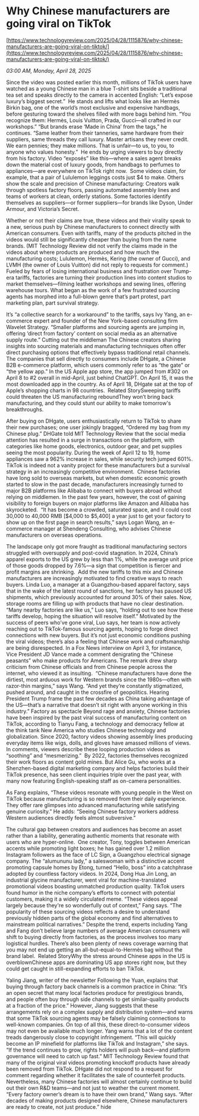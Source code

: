 # Why Chinese manufacturers are going viral on TikTok

[https://www.technologyreview.com/2025/04/28/1115876/why-chinese-manufacturers-are-going-viral-on-tiktok/](https://www.technologyreview.com/2025/04/28/1115876/why-chinese-manufacturers-are-going-viral-on-tiktok/)

*03:00 AM, Monday, April 28, 2025*

Since the video was posted earlier this month, millions of TikTok users have watched as a young Chinese man in a blue T-shirt sits beside a traditional tea set and speaks directly to the camera in accented English: “Let’s expose luxury’s biggest secret.”  He stands and lifts what looks like an Hermès Birkin bag, one of the world’s most exclusive and expensive handbags, before gesturing toward the shelves filled with more bags behind him. “You recognize them: Hermès, Louis Vuitton, Prada, Gucci—all crafted in our workshops.”   “But brands erase ‘Made in China’ from the tags,” he continues. “Same leather from their tanneries, same hardware from their suppliers, same threads they call luxury. Master artisans they never credit. We earn pennies; they make millions. That is unfair—to us, to you, to anyone who values honesty.”  He ends by urging viewers to buy directly from his factory.    Video “exposés” like this—where a sales agent breaks down the material cost of luxury goods, from handbags to perfumes to appliances—are everywhere on TikTok right now.  Some videos claim, for example, that a pair of Lululemon leggings costs just $4 to make. Others show the scale and precision of Chinese manufacturing: Creators walk through spotless factory floors, passing automated assembly lines and teams of workers at clean, orderly stations. Some factories identify themselves as suppliers—or former suppliers—for brands like Dyson, Under Armour, and Victoria’s Secret.

Whether or not their claims are true, these videos and their virality speak to a new, serious push by Chinese manufacturers to connect directly with American consumers. Even with tariffs, many of the products pitched in the videos would still be significantly cheaper than buying from the name brands. (MIT Technology Review did not verify the claims made in the videos about where products are produced and how much the manufacturing costs; Lululemon, Hermès, Kering (the owner of Gucci), and LVMH (the owner of Louis Vuitton) did not reply to requests for comment.) Fueled by fears of losing international business and frustration over Trump-era tariffs, factories are turning their production lines into content studios to market themselves—filming leather workshops and sewing lines, offering warehouse tours. What began as the work of a few frustrated sourcing agents has morphed into a full-blown genre that’s part protest, part marketing plan, part survival strategy.

It’s “a collective search for a workaround” to the tariffs, says Ivy Yang, an e-commerce expert and founder of the New York–based consulting firm Wavelet Strategy. “Smaller platforms and sourcing agents are jumping in, offering ‘direct from factory’ content on social media as an alternative supply route.” Cutting out the middleman The Chinese creators sharing insights into sourcing materials and manufacturing techniques often offer direct purchasing options that effectively bypass traditional retail channels.  The companies that sell directly to consumers include DHgate, a Chinese B2B e-commerce platform, which users commonly refer to as “the gate” or “the yellow app.” In the US Apple app store, the app jumped from #302 on April 8 to #2 overall in mid-April, just behind ChatGPT. On April 15, it was the most downloaded app in the country. As of April 18, DHgate sat at the top of Apple’s shopping charts in 98 countries.  Related StorySweeping tariffs could threaten the US manufacturing reboundThey won’t bring back manufacturing, and they could stunt our ability to make tomorrow's breakthroughs.

After buying on DHgate, users enthusiastically return to TikTok to share their new purchases; one user jokingly bragged, “Ordered my bag from my Chinese plug.”  DHGate told MIT Technology Review that the social media attention has resulted in a surge in transactions on the platform, with categories like home goods, electronics, outdoor gear, and pet supplies seeing the most popularity. During the week of April 12 to 19, home appliances saw a 962% increase in sales, while security tech jumped 601%. TikTok is indeed not a vanity project for these manufacturers but a survival strategy in an increasingly competitive environment.  Chinese factories have long sold to overseas markets, but when domestic economic growth started to slow in the past decade, manufacturers increasingly turned to major B2B platforms like Alibaba to connect with buyers abroad without relying on middlemen. In the past few years, however, the cost of gaining visibility to foreign buyers on major platforms like Amazon and Alibaba has skyrocketed.  “It has become a crowded, saturated space, and it could cost 30,000 to 40,000 RMB [$4,000 to $5,400] a year just to get your factory to show up on the first page in search results,” says Logan Wang, an e-commerce manager at Shendeng Consulting, who advises Chinese manufacturers on overseas operations.

The landscape only got more fraught as traditional manufacturing sectors struggled with oversupply and post-covid stagnation. In 2024, China’s apparel exports to the US grew by less than 1%, while the average unit price of those goods dropped by 7.6%—a sign that competition is fiercer and profit margins are shrinking.  Add the new tariffs to this mix and Chinese manufacturers are increasingly motivated to find creative ways to reach buyers. Linda Luo, a manager at a Guangzhou-based apparel factory, says that in the wake of the latest round of sanctions, her factory has paused US shipments, which previously accounted for around 30% of their sales. Now, storage rooms are filling up with products that have no clear destination.  “Many nearby factories are like us,” Luo says, “holding out to see how these tariffs develop, hoping the situation will resolve itself.” Motivated by the success of peers who’ve gone viral, Luo says, her team is now actively reaching out to TikTok-famous sourcing agents, hoping to forge direct connections with new buyers.  But it’s not just economic conditions pushing the viral videos; there’s also a feeling that Chinese work and craftsmanship are being disrespected. In a Fox News interview on April 3, for instance, Vice President JD Vance made a comment denigrating the “Chinese peasants” who make products for Americans. The remark drew sharp criticism from Chinese officials and from Chinese people across the internet, who viewed it as insulting.  “Chinese manufacturers have done the dirtiest, most arduous work for Western brands since the 1980s—often with razor-thin margins,” says Wang. “And yet they’re constantly stigmatized, pushed around, and caught in the crossfire of geopolitics. Hearing President Trump frame the past few decades as China taking advantage of the US—that’s a narrative that doesn’t sit right with anyone working in this industry.” Factory as spectacle Beyond rage and anxiety, Chinese factories have been inspired by the past viral success of manufacturing content on TikTok, according to Tianyu Fang, a technology and democracy fellow at the think tank New America who studies Chinese technology and globalization. Since 2020, factory videos showing assembly lines producing everyday items like wigs, dolls, and gloves have amassed millions of views. In comments, viewers describe these looping production videos as “soothing” and “mesmerizing.”  By 2022, factories themselves recognized their work floors as content gold mines. But Alice Gu, who works at a Shenzhen-based digital marketing company and helps factories build their TikTok presence, has seen client inquiries triple over the past year, with many now featuring English-speaking staff as on-camera personalities.

As Fang explains, “These videos resonate with young people in the West on TikTok because manufacturing is so removed from their daily experience. They offer rare glimpses into advanced manufacturing while satisfying genuine curiosity.” He adds: “Seeing Chinese factory workers address Western audiences directly feels almost subversive.”

The cultural gap between creators and audiences has become an asset rather than a liability, generating authentic moments that resonate with users who are hyper-online.  One creator, Tony, toggles between American accents while promoting light boxes; he has gained over 1.2 million Instagram followers as the face of LC Sign, a Guangzhou electrical signage company. The “alumununu lady,” a saleswoman with a distinctive accent promoting capsule homes by Etong, turned “Hello, boss” into a catchphrase adopted by countless factory videos. In 2024, Dong Hua Jin Long, an industrial glycine manufacturer, went viral for machine-translated promotional videos boasting unmatched production quality. TikTok users found humor in the niche company’s efforts to connect with potential customers, making it a widely circulated meme.  “These videos appeal largely because they're so wonderfully out of context,” Fang says. “The popularity of these sourcing videos reflects a desire to understand previously hidden parts of the global economy and find alternatives to mainstream political narratives.” Despite the trend, experts including Yang and Fang don’t believe large numbers of average American consumers will shift to buying directly from factories, as the process involves too many logistical hurdles. There’s also been plenty of news coverage warning that you may not end up getting an all-but-equal-to-Hermès bag without the brand label.  Related StoryWhy the stress around Chinese apps in the US is overblownChinese apps are dominating US app stores right now, but they could get caught in still-expanding efforts to ban TikTok.

Yaling Jiang, writer of the newsletter Following the Yuan, explains that buying through factory back channels is a common practice in China: “It’s an open secret that many local factories produce for prestigious brands, and people often buy through side channels to get similar-quality products at a fraction of the price.” However, Jiang suggests that these arrangements rely on a complex supply and distribution system—and warns that some TikTok sourcing agents may be falsely claiming connections to well-known companies. On top of all this, these direct-to-consumer videos may not even be available much longer. Yang warns that a lot of the content treads dangerously close to copyright infringement. “This will quickly become an IP minefield for platforms like TikTok and Instagram,” she says. “If the trend continues to grow, rights holders will push back—and platform governance will need to catch up fast.” MIT Technology Review found that many of the original viral videos promoting knockoff products have already been removed from TikTok. DHgate did not respond to a request for comment regarding whether it facilitates the sale of counterfeit products. Nevertheless, many Chinese factories will almost certainly continue to build out their own R&D teams—and not just to weather the current moment. “Every factory owner’s dream is to have their own brand,” Wang says. “After decades of making products designed elsewhere, Chinese manufacturers are ready to create, not just produce.” hide

